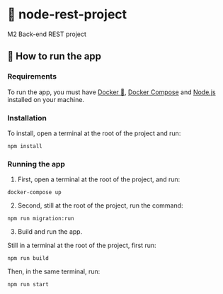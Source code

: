 # 🤖 node-rest-project

M2 Back-end REST project

## 🚀 How to run the app

### Requirements

To run the app, you must have [Docker 🐳](https://docs.docker.com/get-docker/), [Docker Compose](https://docs.docker.com/compose/install/) and [Node.js](https://nodejs.org/en/download/) installed on your machine.

### Installation

To install, open a terminal at the root of the project and run:

```shell
npm install
```

### Running the app

1. First, open a terminal at the root of the project, and run:

```shell
docker-compose up
```

2. Second, still at the root of the project, run the command:

```
npm run migration:run
```

3. Build and run the app.

Still in a terminal at the root of the project, first run:

```shell
npm run build
```

Then, in the same terminal, run:

```shell
npm run start
```

